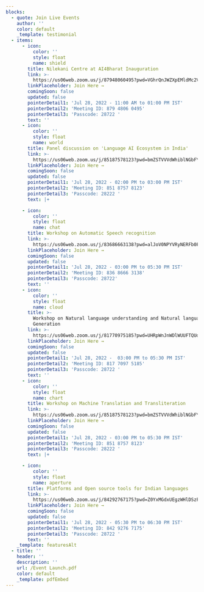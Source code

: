 ```yaml
---
blocks:
  - quote: Join Live Events
    author: ''
    color: default
    _template: testimonial
  - items:
      - icon:
          color: ''
          style: float
          name: shield
        title: Nilekani Centre at AI4Bharat Inauguration
        link: >-
          https://us06web.zoom.us/j/87948060495?pwd=VGhrQnJWZXpEMldMc2V0WDNIRFJHZz09
        linkPlaceholder: Join Here →
        comingSoon: false
        updated: false
        pointerDetail1: 'Jul 28, 2022 - 11:00 AM to 01:00 PM IST'
        pointerDetail2: 'Meeting ID: 879 4806 0495'
        pointerDetail3: 'Passcode: 28722 '
        text: ''
      - icon:
          color: ''
          style: float
          name: world
        title: Panel discussion on 'Language AI Ecosystem in India'
        link: >-
          https://us06web.zoom.us/j/85187578123?pwd=bmZSTVVVdWhiblNGbFYzTVU1MnlFQT09
        linkPlaceholder: Join Here →
        comingSoon: false
        updated: false
        pointerDetail1: 'Jul 28, 2022 - 02:00 PM to 03:00 PM IST'
        pointerDetail2: 'Meeting ID: 851 8757 8123'
        pointerDetail3: 'Passcode: 28222 '
        text: |+

      - icon:
          color: ''
          style: float
          name: chat
        title: Workshop on Automatic Speech recognition
        link: >-
          https://us06web.zoom.us/j/83686663138?pwd=alJoV0NPYVRyNERFb0FydWNNL2hIQT09
        linkPlaceholder: Join Here →
        comingSoon: false
        updated: false
        pointerDetail1: 'Jul 28, 2022 - 03:00 PM to 05:30 PM IST'
        pointerDetail2: 'Meeting ID: 836 8666 3138'
        pointerDetail3: 'Passcode: 28722'
        text: ''
      - icon:
          color: ''
          style: float
          name: cloud
        title: >-
          Workshop on Natural language understanding and Natural language
          Generation
        link: >-
          https://us06web.zoom.us/j/81770975185?pwd=UHRpWnJnWDlWUUFTQUd1RFpzVmpLdz09
        linkPlaceholder: Join Here →
        comingSoon: false
        updated: false
        pointerDetail1: 'Jul 28, 2022 -  03:00 PM to 05:30 PM IST'
        pointerDetail2: 'Meeting ID: 817 7097 5185'
        pointerDetail3: 'Passcode: 28722 '
        text: ''
      - icon:
          color: ''
          style: float
          name: chart
        title: Workshop on Machine Translation and Transliteration
        link: >-
          https://us06web.zoom.us/j/85187578123?pwd=bmZSTVVVdWhiblNGbFYzTVU1MnlFQT09
        linkPlaceholder: Join Here →
        comingSoon: false
        updated: false
        pointerDetail1: 'Jul 28, 2022 - 03:00 PM to 05:30 PM IST'
        pointerDetail2: 'Meeting ID: 851 8757 8123'
        pointerDetail3: 'Passcode: 28222 '
        text: |+

      - icon:
          color: ''
          style: float
          name: aperture
        title: Platforms and Open source tools for Indian languages
        link: >-
          https://us06web.zoom.us/j/84292767175?pwd=Z0YxMGdxUEgzWHlDSzF4ZHJmZWNDZz09
        linkPlaceholder: Join Here →
        comingSoon: false
        updated: false
        pointerDetail1: 'Jul 28, 2022 - 05:30 PM to 06:30 PM IST'
        pointerDetail2: 'Meeting ID: 842 9276 7175'
        pointerDetail3: 'Passcode: 28722 '
        text: ''
    _template: featuresAlt
  - title: ''
    header: ''
    description: ''
    url: /Event Launch.pdf
    color: default
    _template: pdfEmbed
---
```


